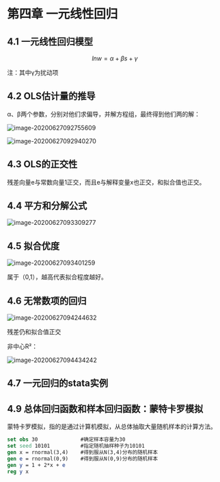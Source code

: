 # 第四章  一元线性回归

## 4.1  一元线性回归模型

$$
lnw = α+βs+γ
$$

注：其中γ为扰动项

## 4.2  OLS估计量的推导

α、β两个参数，分别对他们求偏导，并解方程组，最终得到他们两的解：

![image-20200627092755609](D:\图片\截图\image-20200627092755609.png)

![image-20200627092940270](D:\图片\截图\image-20200627092940270.png)

## 4.3  OLS的正交性

残差向量e与常数向量1正交，而且e与解释变量x也正交，和拟合值也正交。

## 4.4  平方和分解公式

![image-20200627093309277](D:\图片\截图\image-20200627093309277.png)

## 4.5  拟合优度

![image-20200627093401259](D:\图片\截图\image-20200627093401259.png)

属于（0,1），越高代表拟合程度越好。

## 4.6  无常数项的回归

![image-20200627094244632](D:\图片\截图\image-20200627094244632.png)

残差仍和拟合值正交

非中心R²：

![image-20200627094434242](D:\图片\截图\image-20200627094434242.png)

## 4.7  一元回归的stata实例

## 4.9  总体回归函数和样本回归函数：蒙特卡罗模拟

蒙特卡罗模拟，指的是通过计算机模拟，从总体抽取大量随机样本的计算方法。

```stata
set obs 30				#确定样本容量为30
set seed 10101			#指定随机抽样种子为10101
gen x = rnormal(3,4)	#得到服从N(3,4)分布的随机样本
gen e = rnormal(0,9)	#得到服从N(0,9)分布的随机样本
gen y = 1 + 2*x + e
reg y x
```

